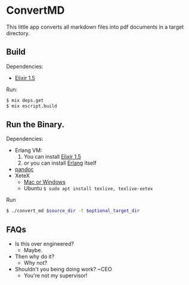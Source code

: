 # ConvertMD

This little app converts all markdown files into pdf documents in a target directory.

## Build
Dependencies:
  - [Elixir 1.5](https://elixir-lang.org/install.html)

Run:
```bash
$ mix deps.get
$ mix escript.build
```

## Run the Binary.
Dependencies:
  - Erlang VM:
    1. You can install [Elixir 1.5](https://elixir-lang.org/install.html)
    2. or you can install [Erlang](https://www.erlang-solutions.com/resources/download.html) itself
  - [pandoc](https://pandoc.org/installing.html)
  - XeteX
    - [Mac or Windows](http://www.texts.io/download/)
    - Ubuntu ```$ sudo apt install texlive, texlive-xetex```

Run
```bash
$ ./convert_md $source_dir -t $optional_target_dir
```

## FAQs
- Is this over engineered?
  - Maybe.
- Then why do it?
  - Why not?
- Shouldn't you being doing work? ~CEO
  - You're not my supervisor!

